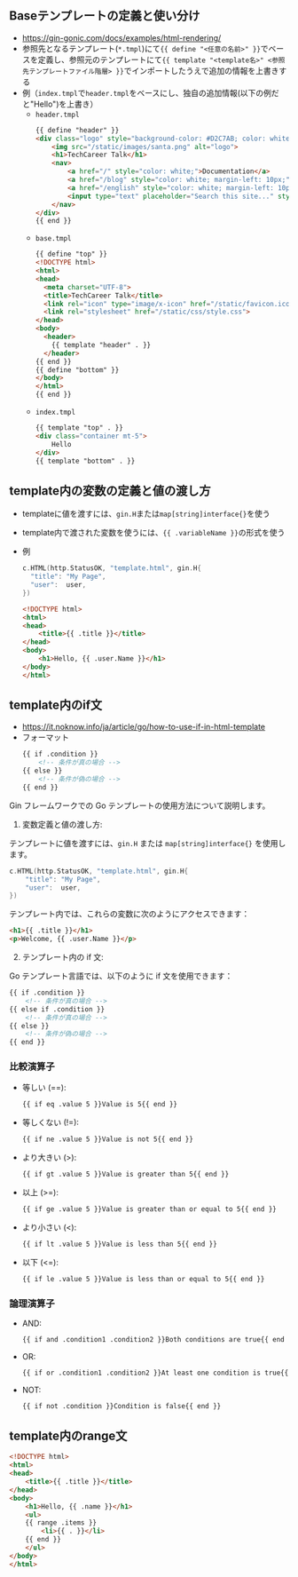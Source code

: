 ## Baseテンプレートの定義と使い分け
- https://gin-gonic.com/docs/examples/html-rendering/
- 参照先となるテンプレート(`*.tmpl`)にて`{{ define "<任意の名前>" }}`でベースを定義し、参照元のテンプレートにて`{{ template "<template名>" <参照先テンプレートファイル階層> }}`でインポートしたうえで追加の情報を上書きする
- 例（`index.tmpl`で`header.tmpl`をベースにし、独自の追加情報(以下の例だと"Hello")を上書き）
  - `header.tmpl`  
    ```html
    {{ define "header" }}
    <div class="logo" style="background-color: #D2C7AB; color: white;">
        <img src="/static/images/santa.png" alt="logo">
        <h1>TechCareer Talk</h1>
        <nav>
            <a href="/" style="color: white;">Documentation</a>
            <a href="/blog" style="color: white; margin-left: 10px;">Blog</a>
            <a href="/english" style="color: white; margin-left: 10px;">English</a>
            <input type="text" placeholder="Search this site..." style="margin-left: 10px;">
        </nav>
    </div>
    {{ end }}
    ```
  - `base.tmpl`  
    ```html
    {{ define "top" }}
    <!DOCTYPE html>
    <html>
    <head>
      <meta charset="UTF-8">
      <title>TechCareer Talk</title>
      <link rel="icon" type="image/x-icon" href="/static/favicon.ico">
      <link rel="stylesheet" href="/static/css/style.css">
    </head>
    <body>
      <header>
        {{ template "header" . }}
      </header>
    {{ end }}
    {{ define "bottom" }}
    </body>
    </html>
    {{ end }}
    ```
  - `index.tmpl`  
    ```html
    {{ template "top" . }}
    <div class="container mt-5">
        Hello
    </div>
    {{ template "bottom" . }}
    ```

## template内の変数の定義と値の渡し方
- templateに値を渡すには、`gin.H`または`map[string]interface{}`を使う
- template内で渡された変数を使うには、`{{ .variableName }}`の形式を使う
- 例  
  ```go
  c.HTML(http.StatusOK, "template.html", gin.H{
    "title": "My Page",
    "user":  user,
  })
  ```

  ```html
  <!DOCTYPE html>
  <html>
  <head>
      <title>{{ .title }}</title>
  </head>
  <body>
      <h1>Hello, {{ .user.Name }}</h1>
  </body>
  </html>
  ```

## template内のif文
- https://it.noknow.info/ja/article/go/how-to-use-if-in-html-template
- フォーマット  
  ```html
  {{ if .condition }}
      <!-- 条件が真の場合 -->
  {{ else }}
      <!-- 条件が偽の場合 -->
  {{ end }}
  ```

Gin フレームワークでの Go テンプレートの使用方法について説明します。

1. 変数定義と値の渡し方:

テンプレートに値を渡すには、`gin.H` または `map[string]interface{}` を使用します。

```go
c.HTML(http.StatusOK, "template.html", gin.H{
    "title": "My Page",
    "user":  user,
})
```

テンプレート内では、これらの変数に次のようにアクセスできます：

```html
<h1>{{ .title }}</h1>
<p>Welcome, {{ .user.Name }}</p>
```

2. テンプレート内の if 文:

Go テンプレート言語では、以下のように if 文を使用できます：

```html
{{ if .condition }}
    <!-- 条件が真の場合 -->
{{ else if .condition }}
    <!-- 条件が真の場合 -->
{{ else }}
    <!-- 条件が偽の場合 -->
{{ end }}
```

### 比較演算子
- 等しい (==):
  ```html
  {{ if eq .value 5 }}Value is 5{{ end }}
  ```

- 等しくない (!=):
  ```html
  {{ if ne .value 5 }}Value is not 5{{ end }}
  ```

- より大きい (>):
  ```html
  {{ if gt .value 5 }}Value is greater than 5{{ end }}
  ```

- 以上 (>=):
  ```html
  {{ if ge .value 5 }}Value is greater than or equal to 5{{ end }}
  ```

- より小さい (<):
  ```html
  {{ if lt .value 5 }}Value is less than 5{{ end }}
  ```

- 以下 (<=):
  ```html
  {{ if le .value 5 }}Value is less than or equal to 5{{ end }}
  ```

### 論理演算子
- AND:
  ```html
  {{ if and .condition1 .condition2 }}Both conditions are true{{ end }}
  ```

- OR:
  ```html
  {{ if or .condition1 .condition2 }}At least one condition is true{{ end }}
  ```

- NOT:
  ```html
  {{ if not .condition }}Condition is false{{ end }}
  ```

## template内のrange文
```html
<!DOCTYPE html>
<html>
<head>
    <title>{{ .title }}</title>
</head>
<body>
    <h1>Hello, {{ .name }}</h1>
    <ul>
    {{ range .items }}
        <li>{{ . }}</li>
    {{ end }}
    </ul>
</body>
</html>
```